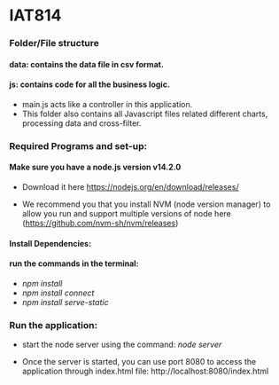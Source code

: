 # IAT814

### Folder/File structure

#### data: contains the data file in csv format.

#### js: contains code for all the business logic. 

  - main.js acts like a controller in this application.
  - This folder also contains all Javascript files related different charts, processing data and cross-filter.
  
 
 ### Required Programs and set-up:
 
 #### Make sure you have a node.js version v14.2.0
  - Download it here https://nodejs.org/en/download/releases/
  
  - We recommend you that you install NVM (node version manager) to allow you run and support multiple versions of node here (https://github.com/nvm-sh/nvm/releases)

#### Install Dependencies:
#### run the commands in the terminal:
  -  *npm install*
  -  *npm install connect*
  -  *npm install serve-static*

### Run the application:
  - start the node server using the command: *node server*
  
  - Once the server is started, you can use port 8080 to access the application through index.html file: http://localhost:8080/index.html
